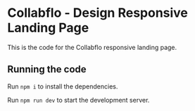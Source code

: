 # Collabflo - Design Responsive Landing Page

This is the code for the Collabflo responsive landing page.

## Running the code

Run `npm i` to install the dependencies.

Run `npm run dev` to start the development server.
